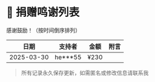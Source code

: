 # 💖 捐赠鸣谢列表

感谢鼓励！（按时间倒序排列）

| 日期       | 支持者       | 金额   | 附言                  |
|------------|--------------|--------|-----------------------|
| 2025-03-30 | he***55 | ¥230    |  |

> 所有记录永久保存更新，如需匿名或修改信息请联系我
